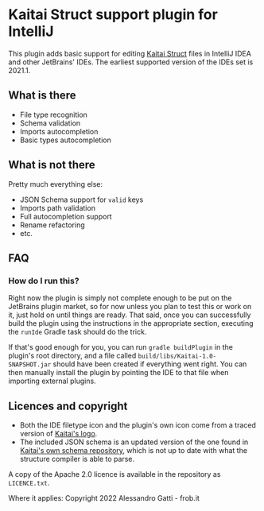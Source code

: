 # Kaitai Struct support plugin for IntelliJ

This plugin adds basic support for editing [Kaitai Struct](https://kaitai.io) files in IntelliJ IDEA and other
JetBrains' IDEs. The earliest supported version of the IDEs set is 2021.1.

## What is there

* File type recognition
* Schema validation
* Imports autocompletion
* Basic types autocompletion

## What is not there

Pretty much everything else:

* JSON Schema support for `valid` keys
* Imports path validation
* Full autocompletion support
* Rename refactoring
* etc.

## FAQ

### How do I run this?

Right now the plugin is simply not complete enough to be put on the JetBrains plugin market, so for now unless you plan
to test this or work on it, just hold on until things are ready. That said, once you can successfully build the plugin
using the instructions in the appropriate section, executing the `runIde` Gradle task should do the trick.

If that's good enough for you, you can run `gradle buildPlugin` in the plugin's root directory, and a file called
`build/libs/Kaitai-1.0-SNAPSHOT.jar` should have been created if everything went right. You can then manually install
the plugin by pointing the IDE to that file when importing external plugins.

## Licences and copyright

* Both the IDE filetype icon and the plugin's own icon come from a traced version
  of [Kaitai's logo](https://kaitai.io/img/kaitai_16x_dark.png).
* The included JSON schema is an updated version of the one found
  in [Kaitai's own schema repository](https://github.com/kaitai-io/ksy_schema), which is not up to date with what the
  structure compiler is able to parse.

A copy of the Apache 2.0 licence is available in the repository as `LICENCE.txt`.

Where it applies: Copyright 2022 Alessandro Gatti - frob.it
